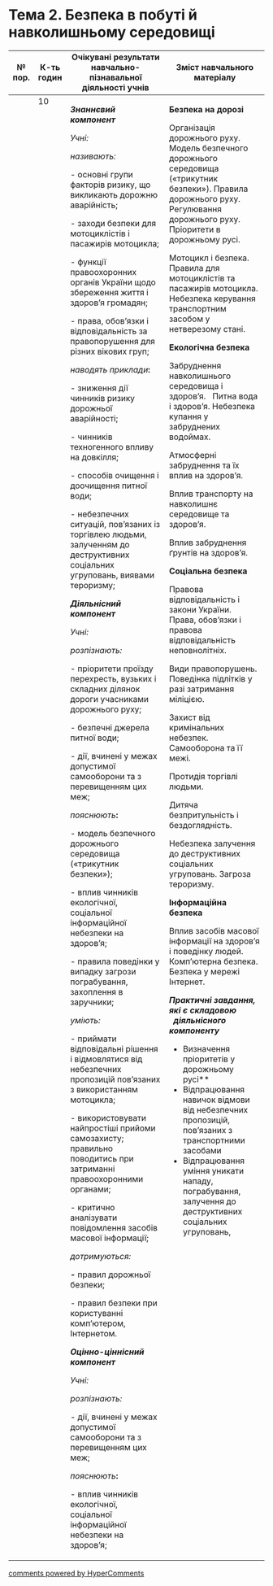 <div id="hypercomments_widget" class="js-hypercomments-widget invisible"></div>

# Тема 2. Безпека в побуті й навколишньому середовищі

<table>
  <tr>
    <td width="10%" align="center"><b>№ пор.</b></td>
    <td width="10%" align="center"><b>К-ть годин</b></td>
    <td width="40%" align="center"><b>Очікувані результати навчально-пізнавальної діяльності учнів</b></td>
    <td width="40%" align="center"><b>Зміст навчального матеріалу</b></td>
  </tr>
<tbody>
  <tr>
<td width="10%" style="vertical-align:top !important;"></td>
<td width="10%" style="vertical-align:top !important;">10</td>
    <td width="40%" style="vertical-align:top !important;">
<p><strong><em>Знаннєвий компонент</em></strong></p>
<p><em>Учні:</em></p>
<p><em>називають:</em></p>
<p>- основні групи факторів ризику, що викликають дорожню аварійність;</p>
<p>- заходи безпеки для мотоциклістів і пасажирів мотоцикла;</p>
<p>- функції правоохоронних органів України щодо збереження життя і здоров&rsquo;я громадян;</p>
<p>- права, обов&rsquo;язки і відповідальність за правопорушення для різних вікових груп;</p>
<p><em>наводять приклади</em><strong>: </strong></p>
<p>- зниження дії чинників ризику&nbsp;&nbsp; дорожньої аварійності;</p>
<p>- чинників техногенного впливу на довкілля;</p>
<p>- способів очищення і доочищення питної води;</p>
<p>- небезпечних ситуацій, пов&rsquo;язаних із торгівлею людьми, залученням до деструктивних соціальних угруповань, виявами тероризму;</p>
<p><strong><em>Діяльнісний компонент</em></strong></p>
<p><em>Учні:</em></p>
<p><em>розпізнають:</em></p>
<p>- пріоритети проїзду перехресть, вузьких і складних ділянок дороги учасниками дорожнього руху;</p>
<p>- безпечні джерела питної води; &nbsp;&nbsp;</p>
<p>- дії, вчинені у межах допустимої самооборони та з перевищенням цих меж;</p>
<p><em>пояснюють</em><strong>: </strong>&nbsp;</p>
<p>- модель безпечного дорожнього середовища (&laquo;трикутник безпеки&raquo;);</p>
<p>- вплив чинників екологічної, соціальної інформаційної небезпеки на здоров&rsquo;я; &nbsp;&nbsp;</p>
<p>- правила поведінки у випадку загрози пограбування, захоплення в заручники;</p>
<p><em>уміють:</em></p>
<p>- приймати відповідальні рішення і відмовлятися від небезпечних пропозицій пов&rsquo;язаних з використанням мотоцикла; &nbsp;&nbsp;</p>
<p>- використовувати найпростіші прийоми самозахисту; правильно поводитись при затриманні правоохоронними органами;</p>
<p>- критично аналізувати повідомлення засобів масової інформації;</p>
<p><em>дотримуються:</em></p>
<p><strong>- </strong>правил дорожньої безпеки;</p>
<p>- правил безпеки при користуванні комп&rsquo;ютером, Інтернетом.</p>
<p><strong><em>Оцінно-ціннісний компонент</em></strong></p>
<p><em>Учні:</em></p>
<p><em>розпізнають:</em></p>
<p>- дії, вчинені у межах допустимої самооборони та з перевищенням цих меж;</p>
<p><em>пояснюють</em><strong>: </strong>&nbsp;</p>
<p>- вплив чинників екологічної, соціальної інформаційної небезпеки на здоров&rsquo;я; &nbsp;&nbsp;</p>
</td>
    <td width="40%" style="vertical-align:top !important;">
<p><strong>Безпека на дорозі</strong></p>
<p>Організація дорожнього руху. Модель безпечного дорожнього середовища (&laquo;трикутник безпеки&raquo;). Правила дорожнього руху. Регулювання дорожнього руху. Пріоритети в дорожньому русі.</p>
<p>Мотоцикл і безпека. Правила для мотоциклістів та пасажирів мотоцикла. Небезпека керування транспортним засобом у нетверезому стані.</p>
<p><strong>Екологічна безпека</strong></p>
<p>Забруднення навколишнього середовища і здоров&rsquo;я.&nbsp; &nbsp;Питна вода і здоров&rsquo;я. Небезпека купання у забруднених водоймах.</p>
<p>Атмосферні забруднення та їх вплив на здоров&rsquo;я.</p>
<p>Вплив транспорту на навколишнє середовище та здоров&rsquo;я.</p>
<p>Вплив забруднення ґрунтів на здоров&rsquo;я.</p>
<p><strong>Соціальна безпека</strong></p>
<p>Правова відповідальність і закони України. Права, обов&rsquo;язки і правова відповідальність неповнолітніх.</p>
<p>Види правопорушень. Поведінка підлітків у разі затримання міліцією.</p>
<p>Захист від кримінальних небезпек. Самооборона та її межі.</p>
<p>Протидія торгівлі людьми.</p>
<p>Дитяча безпритульність і бездоглядність.</p>
<p>Небезпека залучення до деструктивних соціальних угруповань. Загроза тероризму.</p>
<p><strong>Інформаційна безпека</strong></p>
<p>Вплив засобів масової інформації на здоров&rsquo;я і поведінку людей. Комп&rsquo;ютерна безпека. Безпека у мережі Інтернет.</p>
<p><strong><em>Практичні завдання, які є складовою &nbsp;&nbsp;діяльнісного компоненту</em></strong></p>
<ul>
<li>Визначення пріоритетів у дорожньому русі**&nbsp;&nbsp;&nbsp;&nbsp;&nbsp;&nbsp;&nbsp;&nbsp;</li>
<li>Відпрацювання навичок відмови від небезпечних пропозицій, пов&rsquo;язаних з транспортними засобами</li>
<li>Відпрацювання уміння уникати нападу, пограбування, залучення до деструктивних соціальних угруповань,</li>
</ul>
</td>
  </tr>
</tbody>
</table>

<div class="js-hypercomments-container">
<a href="http://hypercomments.com" class="hc-link" title="comments widget">comments powered by HyperComments</a>
</div>